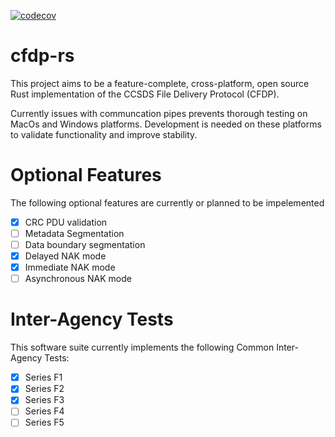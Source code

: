 [![codecov](https://codecov.io/gh/ASU-cubesat/cfdp-rs/branch/main/graph/badge.svg?token=BYFWKOEZFT)](https://codecov.io/gh/ASU-cubesat/cfdp-rs)


# cfdp-rs
This project aims to be a feature-complete, cross-platform, open source Rust implementation of the CCSDS File Delivery Protocol (CFDP).

Currently issues with communcation pipes prevents thorough testing on MacOs and Windows platforms.
Development is needed on these platforms to validate functionality and improve stability.

# Optional Features
The following optional features are currently or planned to be impelemented

- [x] CRC PDU validation
- [ ] Metadata Segmentation
- [ ] Data boundary segmentation
- [x] Delayed NAK mode
- [x] Immediate NAK mode
- [ ] Asynchronous NAK mode

# Inter-Agency Tests
This software suite currently implements the following Common Inter-Agency Tests:

- [x] Series F1
- [x] Series F2
- [x] Series F3
- [ ] Series F4
- [ ] Series F5

